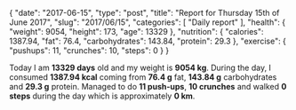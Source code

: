 {
    "date": "2017-06-15",
    "type": "post",
    "title": "Report for Thursday 15th of June 2017",
    "slug": "2017\/06\/15",
    "categories": [
        "Daily report"
    ],
    "health": {
        "weight": 9054,
        "height": 173,
        "age": 13329
    },
    "nutrition": {
        "calories": 1387.94,
        "fat": 76.4,
        "carbohydrates": 143.84,
        "protein": 29.3
    },
    "exercise": {
        "pushups": 11,
        "crunches": 10,
        "steps": 0
    }
}

Today I am <strong>13329 days</strong> old and my weight is <strong>9054 kg</strong>. During the day, I consumed <strong>1387.94 kcal</strong> coming from <strong>76.4 g</strong> fat, <strong>143.84 g</strong> carbohydrates and <strong>29.3 g</strong> protein. Managed to do <strong>11 push-ups</strong>, <strong>10 crunches</strong> and walked <strong>0 steps</strong> during the day which is approximately <strong>0 km</strong>.